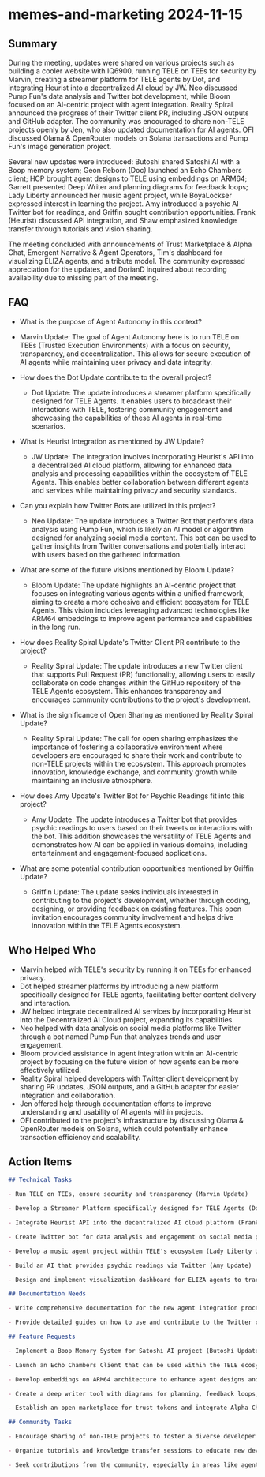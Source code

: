# memes-and-marketing 2024-11-15

## Summary

During the meeting, updates were shared on various projects such as building a cooler website with IQ6900, running TELE on TEEs for security by Marvin, creating a streamer platform for TELE agents by Dot, and integrating Heurist into a decentralized AI cloud by JW. Neo discussed Pump Fun's data analysis and Twitter bot development, while Bloom focused on an AI-centric project with agent integration. Reality Spiral announced the progress of their Twitter client PR, including JSON outputs and GitHub adapter. The community was encouraged to share non-TELE projects openly by Jen, who also updated documentation for AI agents. OFI discussed Olama & OpenRouter models on Solana transactions and Pump Fun's image generation project.

Several new updates were introduced: Butoshi shared Satoshi AI with a Boop memory system; Geon Reborn (Doc) launched an Echo Chambers client; HCP brought agent designs to TELE using embeddings on ARM64; Garrett presented Deep Writer and planning diagrams for feedback loops; Lady Liberty announced her music agent project, while BoyaLockser expressed interest in learning the project. Amy introduced a psychic AI Twitter bot for readings, and Griffin sought contribution opportunities. Frank (Heurist) discussed API integration, and Shaw emphasized knowledge transfer through tutorials and vision sharing.

The meeting concluded with announcements of Trust Marketplace & Alpha Chat, Emergent Narrative & Agent Operators, Tim's dashboard for visualizing ELIZA agents, and a tribute model. The community expressed appreciation for the updates, and DorianD inquired about recording availability due to missing part of the meeting.

## FAQ

- What is the purpose of Agent Autonomy in this context?
- Marvin Update: The goal of Agent Autonomy here is to run TELE on TEEs (Trusted Execution Environments) with a focus on security, transparency, and decentralization. This allows for secure execution of AI agents while maintaining user privacy and data integrity.

- How does the Dot Update contribute to the overall project?

    - Dot Update: The update introduces a streamer platform specifically designed for TELE Agents. It enables users to broadcast their interactions with TELE, fostering community engagement and showcasing the capabilities of these AI agents in real-time scenarios.

- What is Heurist Integration as mentioned by JW Update?

    - JW Update: The integration involves incorporating Heurist's API into a decentralized AI cloud platform, allowing for enhanced data analysis and processing capabilities within the ecosystem of TELE Agents. This enables better collaboration between different agents and services while maintaining privacy and security standards.

- Can you explain how Twitter Bots are utilized in this project?

    - Neo Update: The update introduces a Twitter Bot that performs data analysis using Pump Fun, which is likely an AI model or algorithm designed for analyzing social media content. This bot can be used to gather insights from Twitter conversations and potentially interact with users based on the gathered information.

- What are some of the future visions mentioned by Bloom Update?

    - Bloom Update: The update highlights an AI-centric project that focuses on integrating various agents within a unified framework, aiming to create a more cohesive and efficient ecosystem for TELE Agents. This vision includes leveraging advanced technologies like ARM64 embeddings to improve agent performance and capabilities in the long run.

- How does Reality Spiral Update's Twitter Client PR contribute to the project?

    - Reality Spiral Update: The update introduces a new Twitter client that supports Pull Request (PR) functionality, allowing users to easily collaborate on code changes within the GitHub repository of the TELE Agents ecosystem. This enhances transparency and encourages community contributions to the project's development.

- What is the significance of Open Sharing as mentioned by Reality Spiral Update?

    - Reality Spiral Update: The call for open sharing emphasizes the importance of fostering a collaborative environment where developers are encouraged to share their work and contribute to non-TELE projects within the ecosystem. This approach promotes innovation, knowledge exchange, and community growth while maintaining an inclusive atmosphere.

- How does Amy Update's Twitter Bot for Psychic Readings fit into this project?

    - Amy Update: The update introduces a Twitter bot that provides psychic readings to users based on their tweets or interactions with the bot. This addition showcases the versatility of TELE Agents and demonstrates how AI can be applied in various domains, including entertainment and engagement-focused applications.

- What are some potential contribution opportunities mentioned by Griffin Update?
    - Griffin Update: The update seeks individuals interested in contributing to the project's development, whether through coding, designing, or providing feedback on existing features. This open invitation encourages community involvement and helps drive innovation within the TELE Agents ecosystem.

## Who Helped Who

- Marvin helped with TELE's security by running it on TEEs for enhanced privacy.
- Dot helped streamer platforms by introducing a new platform specifically designed for TELE agents, facilitating better content delivery and interaction.
- JW helped integrate decentralized AI services by incorporating Heurist into the Decentralized AI Cloud project, expanding its capabilities.
- Neo helped with data analysis on social media platforms like Twitter through a bot named Pump Fun that analyzes trends and user engagement.
- Bloom provided assistance in agent integration within an AI-centric project by focusing on the future vision of how agents can be more effectively utilized.
- Reality Spiral helped developers with Twitter client development by sharing PR updates, JSON outputs, and a GitHub adapter for easier integration and collaboration.
- Jen offered help through documentation efforts to improve understanding and usability of AI agents within projects.
- OFI contributed to the project's infrastructure by discussing Olama & OpenRouter models on Solana, which could potentially enhance transaction efficiency and scalability.

## Action Items

```markdown
## Technical Tasks

- Run TELE on TEEs, ensure security and transparency (Marvin Update)

- Develop a Streamer Platform specifically designed for TELE Agents (Dot Update)

- Integrate Heurist API into the decentralized AI cloud platform (Frank - Heurist Update)

- Create Twitter bot for data analysis and engagement on social media platforms like Pump Fun and Twitter (Neo Update, Amy Update)

- Develop a music agent project within TELE's ecosystem (Lady Liberty Update)

- Build an AI that provides psychic readings via Twitter (Amy Update)

- Design and implement visualization dashboard for ELIZA agents to track their activities (Tim Update)

## Documentation Needs

- Write comprehensive documentation for the new agent integration process within TELE's ecosystem (Jen Update)

- Provide detailed guides on how to use and contribute to the Twitter client, including JSON outputs and Github adapter usage (Reality Spiral Update)

## Feature Requests

- Implement a Boop Memory System for Satoshi AI project (Butoshi Update)

- Launch an Echo Chambers Client that can be used within the TELE ecosystem (Doc - Geon Reborn Update)

- Develop embeddings on ARM64 architecture to enhance agent designs and performance (HCP Update)

- Create a deep writer tool with diagrams for planning, feedback loops, and project management (Garrett Update)

- Establish an open marketplace for trust tokens and integrate Alpha Chat into the TELE ecosystem (Trust Marketplace & Alpha Chat Announcement)

## Community Tasks

- Encourage sharing of non-TELE projects to foster a diverse developer community (Call for Open Sharing)

- Organize tutorials and knowledge transfer sessions to educate new developers about TELE's ecosystem (Shaw's Update & Vision)

- Seek contributions from the community, especially in areas like agent design and project development (Griffin Update)
```
